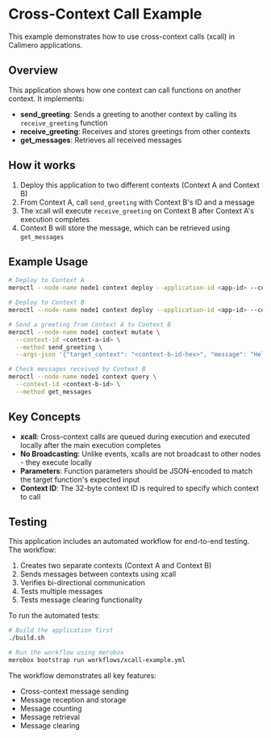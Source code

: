 # Cross-Context Call Example

This example demonstrates how to use cross-context calls (xcall) in Calimero applications.

## Overview

This application shows how one context can call functions on another context. It implements:
- **send_greeting**: Sends a greeting to another context by calling its `receive_greeting` function
- **receive_greeting**: Receives and stores greetings from other contexts
- **get_messages**: Retrieves all received messages

## How it works

1. Deploy this application to two different contexts (Context A and Context B)
2. From Context A, call `send_greeting` with Context B's ID and a message
3. The xcall will execute `receive_greeting` on Context B after Context A's execution completes
4. Context B will store the message, which can be retrieved using `get_messages`

## Example Usage

```bash
# Deploy to Context A
meroctl --node-name node1 context deploy --application-id <app-id> --context-id <context-a-id>

# Deploy to Context B  
meroctl --node-name node1 context deploy --application-id <app-id> --context-id <context-b-id>

# Send a greeting from Context A to Context B
meroctl --node-name node1 context mutate \
  --context-id <context-a-id> \
  --method send_greeting \
  --args-json '{"target_context": "<context-b-id-hex>", "message": "Hello from Context A!"}'

# Check messages received by Context B
meroctl --node-name node1 context query \
  --context-id <context-b-id> \
  --method get_messages
```

## Key Concepts

- **xcall**: Cross-context calls are queued during execution and executed locally after the main execution completes
- **No Broadcasting**: Unlike events, xcalls are not broadcast to other nodes - they execute locally
- **Parameters**: Function parameters should be JSON-encoded to match the target function's expected input
- **Context ID**: The 32-byte context ID is required to specify which context to call

## Testing

This application includes an automated workflow for end-to-end testing. The workflow:

1. Creates two separate contexts (Context A and Context B)
2. Sends messages between contexts using xcall
3. Verifies bi-directional communication
4. Tests multiple messages
5. Tests message clearing functionality

To run the automated tests:

```bash
# Build the application first
./build.sh

# Run the workflow using merobox
merobox bootstrap run workflows/xcall-example.yml
```

The workflow demonstrates all key features:
- Cross-context message sending
- Message reception and storage
- Message counting
- Message retrieval
- Message clearing

